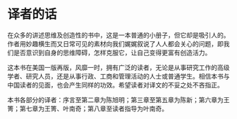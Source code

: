 # 译者的话

在众多的讲述思维及创造性的书中，这是一本普通的小册子，但它却是吸引人的。作者用妙趣横生而又日常可见的素材向我们娓娓叙说了人人都会关心的问题，即我们是否意识到自身的思维障碍，怎样克服它，让自己变得更富有创造活力。

这本书在美国一版再版，风靡一时，拥有广泛的读者，无论是从事研究工作的高级学者、研究人员，还是从事行政、工商和管理活动的人士或普通学生。相信本书与中国读者的见面，也会产生同样的功效。希望读者对译文的不妥之处不吝指正。

本书各部分的译者：序言至第二章为陈旭明；第三章至第五章为陈新；第六章为王箐；第七章为王箐、叶南奇；第八章至读者指导为叶南奇。
